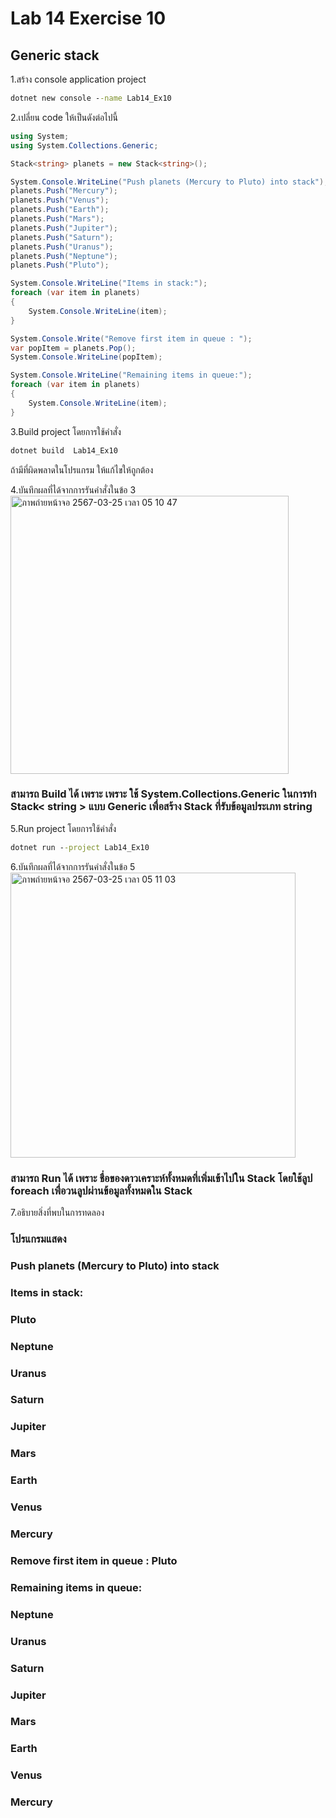 # Lab 14 Exercise 10

## Generic stack

1.สร้าง console application project

```cmd
dotnet new console --name Lab14_Ex10
```

2.เปลี่ยน code ให้เป็นดังต่อไปนี้

```cs
using System;
using System.Collections.Generic;

Stack<string> planets = new Stack<string>();

System.Console.WriteLine("Push planets (Mercury to Pluto) into stack");
planets.Push("Mercury");
planets.Push("Venus");
planets.Push("Earth");
planets.Push("Mars");
planets.Push("Jupiter");
planets.Push("Saturn");
planets.Push("Uranus");
planets.Push("Neptune");
planets.Push("Pluto");

System.Console.WriteLine("Items in stack:");
foreach (var item in planets)
{
    System.Console.WriteLine(item);
}

System.Console.Write("Remove first item in queue : ");
var popItem = planets.Pop();
System.Console.WriteLine(popItem);

System.Console.WriteLine("Remaining items in queue:");
foreach (var item in planets)
{
    System.Console.WriteLine(item);
}
```

3.Build project โดยการใช้คำสั่ง

```cmd
dotnet build  Lab14_Ex10
```

ถ้ามีที่ผิดพลาดในโปรแกรม ให้แก้ไขให้ถูกต้อง

4.บันทึกผลที่ได้จากการรันคำสั่งในข้อ 3
<img width="445" alt="ภาพถ่ายหน้าจอ 2567-03-25 เวลา 05 10 47" src="https://github.com/VisawaPRO/03376836-OOP-2566-Lab-14/assets/144195555/1e75566b-6573-412e-b7c5-4b220946c8e1">
### สามารถ Build ได้ เพราะ เพราะ ใช้ System.Collections.Generic ในการทำ Stack< string > แบบ Generic เพื่อสร้าง Stack ที่รับข้อมูลประเภท string
5.Run project โดยการใช้คำสั่ง

```cmd
dotnet run --project Lab14_Ex10
```

6.บันทึกผลที่ได้จากการรันคำสั่งในข้อ 5
<img width="456" alt="ภาพถ่ายหน้าจอ 2567-03-25 เวลา 05 11 03" src="https://github.com/VisawaPRO/03376836-OOP-2566-Lab-14/assets/144195555/bf0128e0-434e-4a1e-ac9d-47187635647e">
### สามารถ Run ได้ เพราะ ชื่อของดาวเคราะห์ทั้งหมดที่เพิ่มเข้าไปใน Stack โดยใช้ลูป foreach เพื่อวนลูปผ่านข้อมูลทั้งหมดใน Stack
7.อธิบายสิ่งที่พบในการทดลอง
### โปรแกรมแสดง
### Push planets (Mercury to Pluto) into stack
### Items in stack:
### Pluto
### Neptune
### Uranus
### Saturn
### Jupiter
### Mars
### Earth
### Venus
### Mercury
### Remove first item in queue : Pluto
### Remaining items in queue:
### Neptune
### Uranus
### Saturn
### Jupiter
### Mars
### Earth
### Venus
### Mercury

